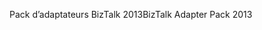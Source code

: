 <span data-ttu-id="abe25-101">Pack d’adaptateurs BizTalk 2013</span><span class="sxs-lookup"><span data-stu-id="abe25-101">BizTalk Adapter Pack 2013</span></span>